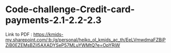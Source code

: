# Code-challenge-Credit-card-payments-2.1-2.2-2.3
Link to PDF : https://kmids-my.sharepoint.com/:b:/g/personal/heiko_ol_kmids_ac_th/EeLVmwdmaFZBiPZiB0EZEMsBZil5AXADYSeP57MLuYWMtQ?e=OpYRjW
